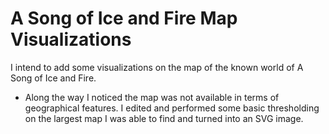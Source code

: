 # A Song of Ice and Fire Map Visualizations

I intend to add some visualizations on the map of the known world of A Song of Ice and Fire. 

* Along the way I noticed the map was not available in terms of geographical features. I edited and performed some basic thresholding on the largest map I was able to find and turned into an SVG image.

